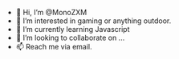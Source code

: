 - 👋 Hi, I’m @MonoZXM
- 👀 I’m interested in gaming or anything outdoor. 
- 🌱 I’m currently learning Javascript 
- 💞️ I’m looking to collaborate on ...
- 📫 Reach me via email. 

<!---
MonoZXM/MonoZXM is a ✨ special ✨ repository because its `README.md` (this file) appears on your GitHub profile.
You can click the Preview link to take a look at your changes.
--->
